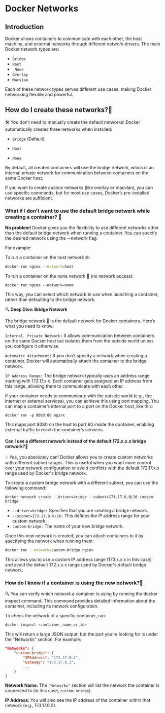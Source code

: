 # Docker Networks

## Introduction

Docker allows containers to communicate with each other, the host machine, and external networks through different network drivers. The main Docker network types are:

- `Bridge`
- `Host`
- ` None`
- `Overlay`
- `Macvlan`

Each of these network types serves different use cases, making Docker networking flexible and powerful.

## How do I create these networks?🤔 
🛠️ You don’t need to manually create the default networks! Docker automatically creates three networks when installed:

- `Bridge` (Default)

- `Host`

- `None`

By default, all created containers will use the bridge network, which is an internal private network for communication between containers on the same Docker host.

If you want to create custom networks (like overlay or macvlan), you can use specific commands, but for most use cases, Docker’s pre-installed networks are sufficient.

### What if I don’t want to use the default bridge network while creating a container? 🤔 
**No problem!** Docker gives you the flexibility to use different networks other than the default bridge network when running a container. You can specify the desired network using the --network flag.

For example:

To run a container on the host network 🌐:

```bash
docker run nginx --network=host
```
To run a container on the none network 🚫 (no network access):
```
docker run nginx --network=none
```
This way, you can select which network to use when launching a container, rather than defaulting to the bridge network.

🔍 **Deep Dive: Bridge Network**

The bridge network 🌉 is the default network for Docker containers. Here’s what you need to know:

`Internal, Private Network:` It allows communication between containers on the same Docker host but isolates them from the outside world unless you configure it otherwise.

`Automatic Attachment:` If you don’t specify a network when creating a container, Docker will automatically attach the container to the bridge network.

`IP Address Range:` The bridge network typically uses an address range starting with 172.17.x.x. Each container gets assigned an IP address from this range, allowing them to communicate with each other.

If your container needs to communicate with the outside world (e.g., the internet or external services), you can achieve this using port mapping. You can map a container’s internal port to a port on the Docker host, like this:

```
docker run -p 8080:80 nginx
```

This maps port 8080 on the host to port 80 inside the container, enabling external traffic to reach the container’s services.

#### Can I use a different network instead of the default 172.x.x.x bridge network?🤔
💡 Yes, you absolutely can! Docker allows you to create custom networks with different subnet ranges. This is useful when you want more control over your network configuration or avoid conflicts with the default 172.17.x.x range used by Docker's bridge network.

To create a custom bridge network with a different subnet, you can use the following command:

```
docker network create --driver=bridge --subnet=173.17.0.0/16 custom-bridge
```

- `--driver=bridge:` Specifies that you are creating a bridge network.
- `--subnet=173.17.0.0/16:` This defines the IP address range for your custom network.
- `custom-bridge:` The name of your new bridge network.

Once this new network is created, you can attach containers to it by specifying the network when running them:
```bash
docker run --network=custom-bridge nginx
```
This allows you to use a custom IP address range (173.x.x.x in this case) and avoid the default 172.x.x.x range used by Docker's default bridge network.

### How do I know if a container is using the new network?🤔
🔍 You can verify which network a container is using by running the docker inspect command. This command provides detailed information about the container, including its network configuration.

To check the network of a specific container, run:

```bash
docker inspect <container_name_or_id>
```
This will return a large JSON output, but the part you’re looking for is under the "Networks" section. For example:

```json
"Networks": {
    "custom-bridge": {
        "IPAddress": "173.17.0.2",
        "Gateway": "173.17.0.1",
        ...
    }
}
```

**Network Name:** The `"Networks"` section will list the network the container is connected to (in this case, `custom-bridge`).

**IP Address:** You will also see the IP address of the container within that network (e.g., 173.17.0.2).
